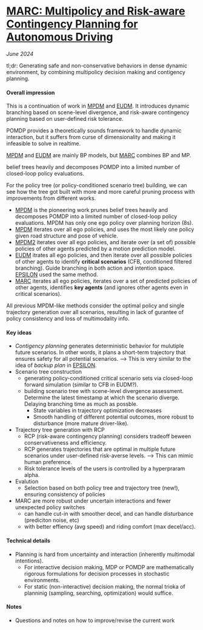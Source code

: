 # [MARC: Multipolicy and Risk-aware Contingency Planning for Autonomous Driving](https://arxiv.org/abs/2308.12021)

_June 2024_

tl;dr: Generating safe and non-conservative behaviors in dense dynamic environment, by combining multipolicy decision making and contigency planning.

#### Overall impression
This is a continuation of work in [MPDM](mpdm.md) and [EUDM](eudm.md). It introduces dynamic branching based on scene-level divergence, and risk-aware contingency planning based on user-defined risk tolerance.

POMDP provides a theoretically sounds framework to handle dynamic interaction, but it suffers from curse of dimensionality and making it infeasible to solve in realtime. 

[MPDM](mpdm.md) and [EUDM](eudm.md) are mainly BP models, but [MARC](marc.md) combines BP and MP.

 belief trees heavily and decomposes POMDP into a limited number of closed-loop policy evaluations.

For the policy tree (or policy-conditioned scenario tree) building, we can see how the tree got built with more and more careful pruning process with improvements from different works. 

* [MPDM](mpdm.md) is the pioneering work prunes belief trees heavily and decomposes POMDP into a limited number of closed-loop policy evaluations. MPDM has only one ego policy over planning horizon (8s).
* [MPDM](mpdm.md) iterates over all ego policies, and uses the most likely one policy given road structure and pose of vehicle.
* [MPDM2](mpdm2.md) iterates over all ego policies, and iterate over (a set of) possible policies of other agents predicted by a motion prediction model.
* [EUDM](eudm.md) itrates all ego policies, and then iterate over all possible policies of other agents to identify **critical scenarios** (CFB, conditioned filtered branching). Guide branching in both action and intention space. [EPSILON](epsilon.md) used the same method.
* [MARC](marc.md) iterates all ego policies, iterates over a set of predicted policies of other agents, identifies **key agents** (and ignores other agents even in critical scenarios). 


All previous MPDM-like methods consider the optimal policy and single trajectory generation over all scenarios, resulting in lack of gurantee of policy consistency and loss of multimodality info.

#### Key ideas
- *Contigency planning* generates deterministic behavior for mulutiple future scenarios. In other words, it plans a short-term trajectory that ensures safety for all potential scenarios. --> This is very similar to the idea of *backup plan* in [EPSILON](epsilon.md).
- Scenario tree construction
	- generating policy-conditioned critical scenario sets via closed-loop forward simulation (similar to CFB in EUDM?).
	- building scenario tree with scene-level divergence assessment. Determine the latest timestamp at which the scenario diverge. Delaying branching time as much as possble.
		- State variables in trajectory optimization decreases
		- Smooth handling of different potential outcomes, more robust to disturbance (more mature driver-like).
- Trajectory tree generation with RCP
	- RCP (risk-aware contingency planning) considers tradeoff beween conservativeness and efficiency.
	- RCP generates trajectories that are optimal in multiple future scenarios under user-defined risk-averse levels. --> This can mimic human preference.
	- Risk tolerance levels of the users is controlled by a hyperpraram alpha.
- Evalution
	- Selection based on both policy tree and trajectory tree (new!), ensuring consistency of policies
- MARC are more robust under uncertain interactions and fewer unexpected policy switches
	- can handle cut-in with smoother decel, and can handle disturbance (prediciton noise, etc) 
	- with better effiency (avg speed) and riding comfort (max decel/acc).

#### Technical details
- Planning is hard from uncertainty and interaction (inherently multimodal intentions). 
	- For interactive decision making, MDP or POMDP are mathematically rigorous formulations for decision processes in stochastic environments. 
	- For static (non-interactive) decision making, the normal trioka of planninig (sampling, searching, optimization) would suffice.

#### Notes
- Questions and notes on how to improve/revise the current work

